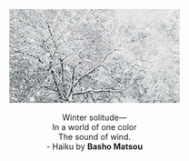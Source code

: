 <p align="center">
  <img src="https://github.com/SugarBlank/SugarBlank/blob/main/assets/Snow.gif">
</p>

<p align="center">
 Winter solitude—<br>
 In a world of one color<br>
 The sound of wind.<br>
  - Haiku by <b>Basho Matsou</b>
</p>
